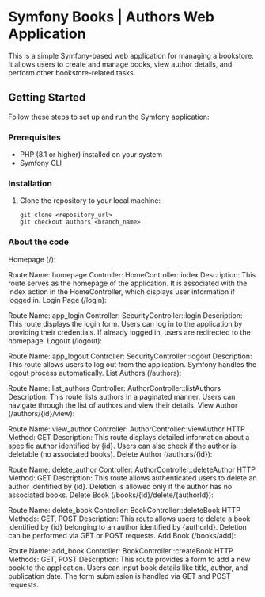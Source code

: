 # Symfony Books | Authors Web Application

This is a simple Symfony-based web application for managing a bookstore. It allows users to create and manage books, view author details, and perform other bookstore-related tasks.

## Getting Started

Follow these steps to set up and run the Symfony application:

### Prerequisites

- PHP (8.1 or higher) installed on your system
- Symfony CLI 
### Installation

1. Clone the repository to your local machine:

   ```shell
   git clone <repository_url>
   git checkout authors <branch_name>

### About the code
Homepage (/):

Route Name: homepage
Controller: HomeController::index
Description: This route serves as the homepage of the application. It is associated with the index action in the HomeController, which displays user information if logged in.
Login Page (/login):

Route Name: app_login
Controller: SecurityController::login
Description: This route displays the login form. Users can log in to the application by providing their credentials. If already logged in, users are redirected to the homepage.
Logout (/logout):

Route Name: app_logout
Controller: SecurityController::logout
Description: This route allows users to log out from the application. Symfony handles the logout process automatically.
List Authors (/authors):

Route Name: list_authors
Controller: AuthorController::listAuthors
Description: This route lists authors in a paginated manner. Users can navigate through the list of authors and view their details.
View Author (/authors/{id}/view):

Route Name: view_author
Controller: AuthorController::viewAuthor
HTTP Method: GET
Description: This route displays detailed information about a specific author identified by {id}. Users can also check if the author is deletable (no associated books).
Delete Author (/authors/{id}):

Route Name: delete_author
Controller: AuthorController::deleteAuthor
HTTP Method: GET
Description: This route allows authenticated users to delete an author identified by {id}. Deletion is allowed only if the author has no associated books.
Delete Book (/books/{id}/delete/{authorId}):

Route Name: delete_book
Controller: BookController::deleteBook
HTTP Methods: GET, POST
Description: This route allows users to delete a book identified by {id} belonging to an author identified by {authorId}. Deletion can be performed via GET or POST requests.
Add Book (/books/add):

Route Name: add_book
Controller: BookController::createBook
HTTP Methods: GET, POST
Description: This route provides a form to add a new book to the application. Users can input book details like title, author, and publication date. The form submission is handled via GET and POST requests.
